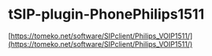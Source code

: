 # tSIP-plugin-PhonePhilips1511

[https://tomeko.net/software/SIPclient/Philips_VOIP1511/](https://tomeko.net/software/SIPclient/Philips_VOIP1511/)
